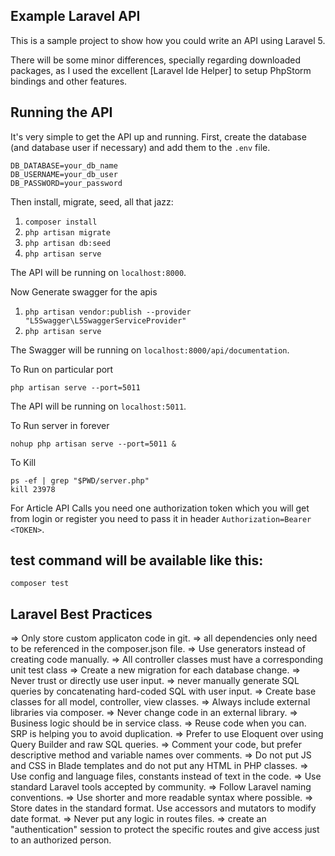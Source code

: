 ## Example Laravel API

 This is a sample project to show how you could write an API using Laravel 5.

 There will be some minor differences, specially regarding downloaded packages, as I used the
 excellent [Laravel Ide Helper] to setup
 PhpStorm bindings and other features.

## Running the API

It's very simple to get the API up and running. First, create the database (and database
user if necessary) and add them to the `.env` file.

```
DB_DATABASE=your_db_name
DB_USERNAME=your_db_user
DB_PASSWORD=your_password
```

Then install, migrate, seed, all that jazz:

1. `composer install`
2. `php artisan migrate`
3. `php artisan db:seed`
4. `php artisan serve`

The API will be running on `localhost:8000`.

Now Generate swagger for the apis

1. `php artisan vendor:publish --provider "L5Swagger\L5SwaggerServiceProvider"`
2. `php artisan serve`

The Swagger will be running on `localhost:8000/api/documentation`.

To Run on particular port 

`php artisan serve --port=5011`

The API will be running on `localhost:5011`.

To Run server in forever

`nohup php artisan serve --port=5011 &`

To Kill 

```
ps -ef | grep "$PWD/server.php"
kill 23978
```

For Article API Calls you need one authorization token which you will get from login or register you need to pass it in header `Authorization=Bearer <TOKEN>`.

## test command will be available like this:
`composer test`

## Laravel Best Practices

=>	Only store custom applicaton code in git.
=>	all dependencies only need to be referenced in the composer.json file.
=>	Use generators instead of creating code manually.
=>	All controller classes must have a corresponding unit test class
=>	Create a new migration for each database change.
=>	Never trust or directly use user input.
=>	never manually generate SQL queries by concatenating hard-coded SQL with user input. 
=>	Create base classes for all model, controller, view classes.
=>	Always include external libraries via composer. 
=>	Never change code in an external library.
=>	Business logic should be in service class.
=>	Reuse code when you can. SRP is helping you to avoid duplication.
=>	Prefer to use Eloquent over using Query Builder and raw SQL queries.
=>	Comment your code, but prefer descriptive method and variable names over comments.
=>	Do not put JS and CSS in Blade templates and do not put any HTML in PHP classes.
=>	Use config and language files, constants instead of text in the code.
=>	Use standard Laravel tools accepted by community.
=>	Follow Laravel naming conventions.
=>	Use shorter and more readable syntax where possible.
=>	Store dates in the standard format. Use accessors and mutators to modify date format.
=>	Never put any logic in routes files.
=> create an "authentication" session to protect the specific routes and give access just to an authorized person.